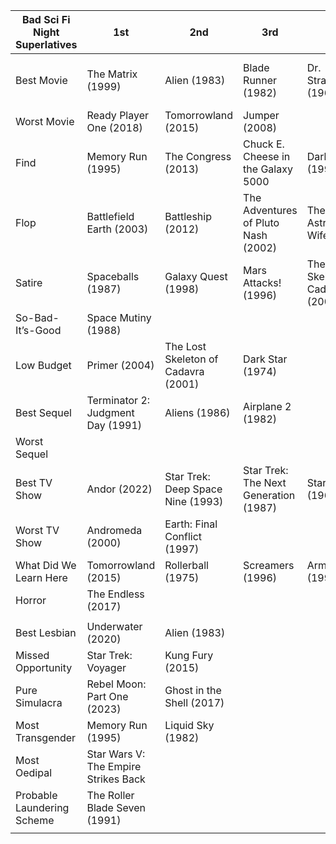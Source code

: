 | Bad Sci Fi Night Superlatives | 1st                                  | 2nd                                 | 3rd                                   | 4th                                 | 5th                          | 6th                       | 7th                         | 8th | 9th | 10th |
| ----------------------------- | ------------------------------------ | ----------------------------------- | ------------------------------------- | ----------------------------------- | ---------------------------- | ------------------------- | --------------------------- | --- | --- | ---- |
| Best Movie                    | The Matrix (1999)                    | Alien (1983)                        | Blade Runner (1982)                   | Dr. Strangelove (1964)              | 2001: A Space Odyssey (1969) | Back to the Future (1985) |                             |     |     |      |
| Worst Movie                   | Ready Player One (2018)              | Tomorrowland (2015)                 | Jumper (2008)                         |                                     |                              |                           |                             |     |     |      |
| Find                          | Memory Run (1995)                    | The Congress (2013)                 | Chuck E. Cheese in the Galaxy 5000    | Dark City (1998)                    | Starcrash (1978)             | Hyperspace (1984)         | Liquid Sky (1982)           |     |     |      |
| Flop                          | Battlefield Earth (2003)             | Battleship (2012)                   | The Adventures of Pluto Nash (2002)   | The Astronaut’s Wife (1999)         |                              | Armageddon (1998)         |                             |     |     |      |
| Satire                        | Spaceballs (1987)                    | Galaxy Quest (1998)                 | Mars Attacks! (1996)                  | The Lost Skeleton of Cadavra (2001) | Dark Star (1974)             | Starship Troopers (1997)  |                             |     |     |      |
| So-Bad-It’s-Good              | Space Mutiny (1988)                  |                                     |                                       |                                     |                              |                           |                             |     |     |      |
| Low Budget                    | Primer (2004)                        | The Lost Skeleton of Cadavra (2001) | Dark Star (1974)                      |                                     |                              |                           |                             |     |     |      |
| Best Sequel                   | Terminator 2: Judgment Day (1991)    | Aliens (1986)                       | Airplane 2 (1982)                     |                                     |                              |                           |                             |     |     |      |
| Worst Sequel                  |                                      |                                     |                                       |                                     |                              |                           |                             |     |     |      |
| Best TV Show                  | Andor (2022)                         | Star Trek: Deep Space Nine (1993)   | Star Trek: The Next Generation (1987) | Star Trek (1966)                    | The Expanse (2015)           | The Twilight Zone (1959)  | Battlestar Galactica (2004) |     |     |      |
| Worst TV Show                 | Andromeda (2000)                     | Earth: Final Conflict (1997)        |                                       |                                     |                              |                           |                             |     |     |      |
| What Did We Learn Here        | Tomorrowland (2015)                  | Rollerball (1975)                   | Screamers (1996)                      | Armageddon (1998)                   | C.H.U.D. (1984)              | The Creator (2023)        | Existenz (1999)             |     |     |      |
| Horror                        | The Endless (2017)                   |                                     |                                       |                                     |                              |                           |                             |     |     |      |
|                               |                                      |                                     |                                       |                                     |                              |                           |                             |     |     |      |
| Best Lesbian                  | Underwater (2020)                    | Alien (1983)                        |                                       |                                     |                              |                           |                             |     |     |      |
| Missed Opportunity            | Star Trek: Voyager                   | Kung Fury (2015)                    |                                       |                                     |                              |                           |                             |     |     |      |
| Pure Simulacra                | Rebel Moon: Part One (2023)          | Ghost in the Shell (2017)           |                                       |                                     |                              |                           |                             |     |     |      |
| Most Transgender              | Memory Run (1995)                    | Liquid Sky (1982)                   |                                       |                                     |                              |                           |                             |     |     |      |
| Most Oedipal                  | Star Wars V: The Empire Strikes Back |                                     |                                       |                                     |                              |                           |                             |     |     |      |
| Probable Laundering Scheme    | The Roller Blade Seven (1991)        |                                     |                                       |                                     |                              |                           |                             |     |     |      |
|                               |                                      |                                     |                                       |                                     |                              |                           |                             |     |     |      |
